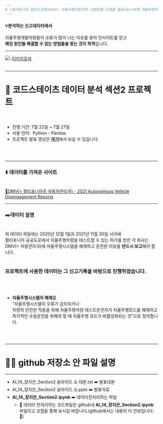 ```yaml
---
# ☀️캘리포니아 일반도로에서<br> 자율주행자동차의 시범운행 사례를 통한<br>현재 자율주행차량시스템의 개발의 보완방향
---
```


#### 💡분석하는 신고데이터에서 <br>
자율주행개발차량들이 오류가 많이 나는 이유를 찾아 인사이트를 얻고<br>
**해당 원인들 해결할 수 있는 방법들을 찾는 것이 목적**입니다.

---
![](https://www.shutterstock.com/image-photo/young-woman-riding-autonomous-car-600w-701942455.jpg)-[이미지출처](https://www.shutterstock.com/ko/image-photo/young-woman-riding-autonomous-car-self-701942455)<br><br>

---
# 🦄 코드스테이츠 데이터 분석 섹션2 프로젝트<br><br>
- 진행 기간: 7월 22일 ~ 7월 27일<br>
- 사용 언어: &#160;Python - Pandas<br>
- 프로젝트 발표 영상은 [**여기**](https://youtu.be/xERAF8g46DM)에서 보실 수 있습니다.<br>


<br><br>

---
### ⬇️ 데이터를 가져온 사이트<br><br>

[📌DMV(= 캘리포니아주 자동차관리국) - 2021 Autonomous Vehicle Disengagement Reports](https://www.dmv.ca.gov/portal/vehicle-industry-services/autonomous-vehicles/disengagement-reports/)

---

### ✒️데이터 설명<br><br>
위 데이터 파일에는 2020년 12월 1일과 2021년 11월 30일 사이에<br>
캘리포니아 공공도로에서 자율주행차량을 테스트할 수 있는 허가를 받은 각 회사는<br>
DMV(= 차량관리국)에 자율주행시스템을 해제하고 운전한 이유를 **반드시 보고**해야 합니다.<br><br>
### 프로젝트에 사용한 데이터는 그 신고기록을 바탕으로 진행하였습니다.
<br><br>
- **자율주행시스템의 해제**를<br>"자율주행시스템이 오류가 감지되거나<br>차량의 안전한 작동을 위해 자율주행차량 테스트운전자가 자율주행모드를 해제하고<br>즉각적인 수동운전을 취해야 할 때 자율주행 모드가 비활성화되는 것"으로 정의합니다.<br>

<br><br>

---
# 👋🏻 github 저장소 안 파일 설명
---

- AI_14_장지은_Section2 슬라이드 쇼 대본.txt ➡️ 발표대본 
- AI_14_장지은_Section2 슬라이드 쇼.pptx ➡️ 발표자료
- **AI_14_장지은_Section2.ipynb** ➡️ 데이터전처리하는 파일
  - 🔔 데이터 전처리하는 코드파일은 github내 **AI_14_장지은_Section2.ipynb** 파일이고 코랩을 통해 보시길 바랍니다.(github에서는 내용이 다 안보입니다.🥹)
